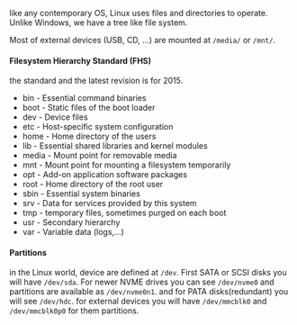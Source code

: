 like any contemporary  OS, Linux uses files and directories to operate. Unlike Windows, we have a tree like file system.

Most of external devices (USB, CD, ...) are mounted at `/media/` or `/mnt/`.


#### Filesystem Hierarchy Standard (FHS)
the standard and the latest revision is for 2015.
- bin - Essential command binaries
- boot - Static files of the boot loader
- dev - Device files
- etc - Host-specific system configuration
- home - Home directory of the users
- lib - Essential shared libraries and kernel modules
- media - Mount point for removable media
- mnt - Mount point for mounting a filesystem temporarily
- opt - Add-on application software packages
- root - Home directory of the root user
- sbin - Essential system binaries
- srv - Data for services provided by this system
- tmp - temporary files, sometimes purged on each boot
- usr - Secondary hierarchy
- var - Variable data (logs,...)

#### Partitions
in the Linux world, device are defined at `/dev`.
First SATA or SCSI disks you will have `/dev/sda`. For newer NVME drives you can see `/dev/nvme0` and partitions are available as `/dev/nvme0n1`. and for PATA disks(redundant) you will see `/dev/hdc`. for external devices you will have `/dev/mmcblk0` and `/dev/mmcblk0p0` for them partitions.



